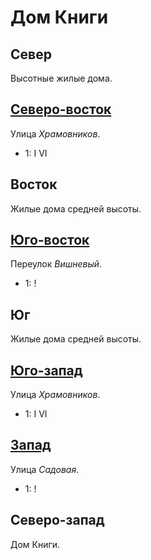 # Дом Книги

## Север

Высотные жилые дома.

## [Северо-восток](./590080.md)

Улица *Храмовников*.

* 1:    I   VI

## Восток

Жилые дома средней высоты.

## [Юго-восток](./587087.md)

Переулок *Вишневый*.

* 1:    !

## Юг

Жилые дома средней высоты.

## [Юго-запад](./580090.md)

Улица *Храмовников*.

* 1:    I   VI

## [Запад](./570085.md)

Улица *Садовая*.

* 1:    !

## Северо-запад

Дом Книги.
